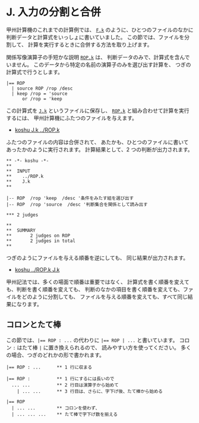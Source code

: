 # J. 入力の分割と合併


甲州計算機のこれまでの計算例では、
[`F.k`][F.k] のように、ひとつのファイルのなかに
判断データと計算式をいっしょに書いていました。
この節では、ファイルを分割して、
計算を実行するときに合併する方法を取り上げます。

関係写像演算子の手短かな説明 [`ROP.k`][ROP.k] は、
判断データのみで、計算式を含んでいません。
このデータから特定の名前の演算子のみを選び出す計算を、
つぎの計算式で行うとします。

```text
|== ROP
  | source ROP /rop /desc
  | keep /rop = 'source
      or /rop = 'keep
```

この計算式を [`J.k`][J.k] というファイルに保存し、
[`ROP.k`][ROP.k] と組み合わせて計算を実行するには、
甲州計算機にふたつのファイルを与えます。

* [koshu J.k ../ROP.k]

ふたつのファイルの内容は合併されて、
あたかも、ひとつのファイルに書いてあったかのように実行されます。
計算結果として、2 つの判断が出力されます。

```text
** -*- koshu -*-
**
**  INPUT
**    ../ROP.k
**    J.k
**

|-- ROP  /rop 'keep  /desc '条件をみたす組を選び出す
|-- ROP  /rop 'source  /desc '判断集合を関係として読み出す

*** 2 judges

**
**  SUMMARY
**       2 judges on ROP
**       2 judges in total
**
```

つぎのようにファイルを与える順番を逆にしても、
同じ結果が出力されます。

* [koshu ../ROP.k J.k]

甲州記法では、多くの場面で順番は重要ではなく、
計算式を書く順番を変えても、判断を書く順番を変えても、
判断のなかの項目を書く順番を変えても、ファイルをどのように分割しても、
ファイルを与える順番を変えても、すべて同じ結果になります。


## コロンとたて棒

この節では、`|== ROP : ...` の代わりに
`|== ROP | ...` と書いています。
コロン `:` はたて棒 `|` に置き換えられるので、
読みやすい方を使ってください。
多くの場合、つぎのどれかの形で書かれます。

```text
|== ROP : ...      ** 1 行に収まる
```

```text
|== ROP :          ** 1 行にするには長いので
  ... ...          ** 2 行目は演算子から始めて
    | ... ...      ** 3 行目は、さらに、字下げ後、たて棒から始める
```

```text
|== ROP
  | ... ...        ** コロンを使わず、
  | ... ... ...    ** たて棒で字下げ数を揃える
```


[F.k]:   ../F/F.k
[J.k]:   ../J/J.k
[ROP.k]: ../ROP.k
[koshu J.k ../ROP.k]: INOUT.md
[koshu ../ROP.k J.k]: INOUT.md

